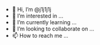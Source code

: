 - 👋 Hi, I’m @j1j1j1j
- 👀 I’m interested in ...
- 🌱 I’m currently learning ...
- 💞️ I’m looking to collaborate on ...
- 📫 How to reach me ...

<!---
j1j1j1j/j1j1j1j is a ✨ special ✨ repository because its `README.md` (this file) appears on your GitHub profile.
You can click the Preview link to take a look at your changes.
--->
